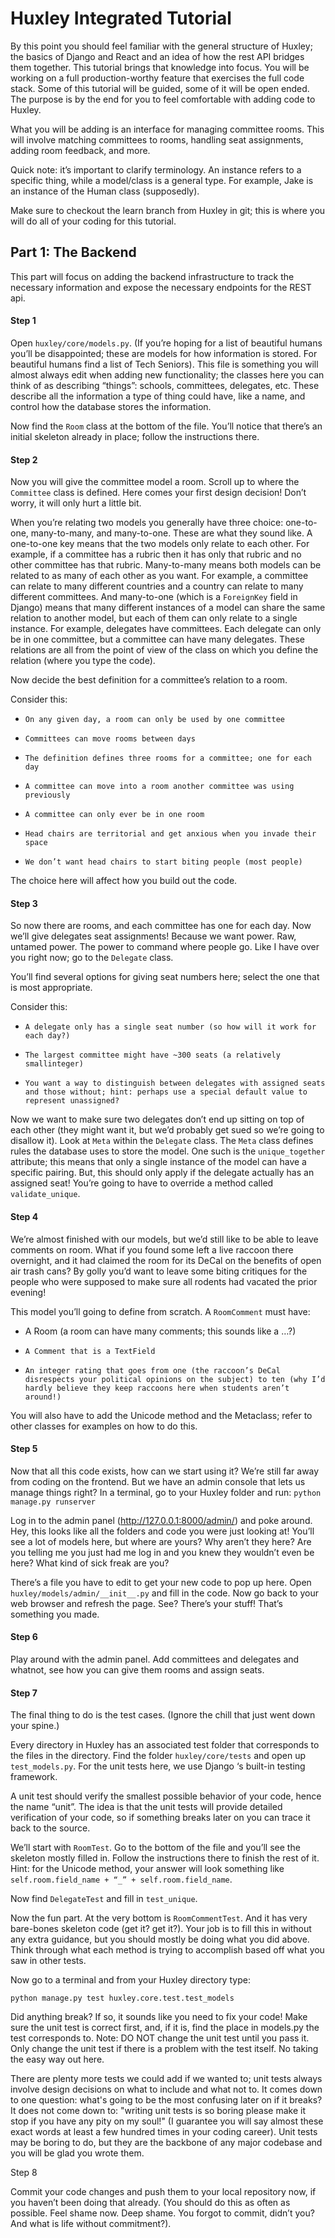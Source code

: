 # Huxley Integrated Tutorial
 
 
By this point you should feel familiar with the general structure of Huxley; the basics of Django and React and an idea of how the rest API bridges them together. This tutorial brings that knowledge into focus. You will be working on a full production-worthy feature that exercises the full code stack. Some of this tutorial will be guided, some of it will be open ended. The purpose is by the end for you to feel comfortable with adding code to Huxley.
 
What you will be adding is an interface for managing committee rooms. This will involve matching committees to rooms, handling seat assignments, adding room feedback, and more.
 
Quick note: it’s important to clarify terminology. An instance refers to a specific thing, while a model/class is a general type. For example, Jake is an instance of the Human class (supposedly). 
 
Make sure to checkout the learn branch from Huxley in git; this is where you will do all of your coding for this tutorial.
 
 
## Part 1: The Backend
 
This part will focus on adding the backend infrastructure to track the necessary information and expose the necessary endpoints for the REST api.
 
#### Step 1
 
Open ```huxley/core/models.py```. (If you’re hoping for a list of beautiful humans you’ll be disappointed; these are models for how information is stored. For beautiful humans find a list of Tech Seniors). This file is something you will almost always edit when adding new functionality; the classes here you can think of as describing “things”: schools, committees, delegates, etc.  These describe all the information a type of thing could have, like a name, and control how the database stores the information.
 
Now find the ```Room``` class at the bottom of the file. You’ll notice that there’s an initial skeleton already in place; follow the instructions there.
 
#### Step 2
 
Now you will give the committee model a room. Scroll up to where the ```Committee``` class is defined. Here comes your first design decision! Don’t worry, it will only hurt a little bit.
 
When you’re relating two models you generally have three choice: one-to-one, many-to-many, and many-to-one. These are what they sound like. A one-to-one key means that the two models only relate to each other. For example, if a committee has a rubric then it has only that rubric and no other committee has that rubric. Many-to-many means both models can be related to as many of each other as you want. For example, a committee can relate to many different countries and a country can relate to many different committees. And many-to-one (which is a ```ForeignKey``` field in Django) means that many different instances of a model can share the same relation to another model, but each of them can only relate to a single instance. For example, delegates have committees. Each delegate can only be in one committee, but a committee can have many delegates. These relations are all from the point of view of the class on which you define the relation (where you type the code).
 
Now decide the best definition for a committee’s relation to a room.
 
Consider this:
 
*     On any given day, a room can only be used by one committee
*     Committees can move rooms between days
*     The definition defines three rooms for a committee; one for each day
*     A committee can move into a room another committee was using previously
*     A committee can only ever be in one room 
*     Head chairs are territorial and get anxious when you invade their space
*     We don’t want head chairs to start biting people (most people)
 
The choice here will affect how you build out the code.
 
#### Step 3
 
So now there are rooms, and each committee has one for each day. Now we’ll give delegates seat assignments! Because we want power. Raw, untamed power. The power to command where people go. Like I have over you right now; go to the ```Delegate``` class. 
 
You’ll find several options for giving seat numbers here; select the one that is most appropriate. 
 
Consider this:
 
*     A delegate only has a single seat number (so how will it work for each day?)
*     The largest committee might have ~300 seats (a relatively smallinteger)
*     You want a way to distinguish between delegates with assigned seats and those without; hint: perhaps use a special default value to represent unassigned?
 
Now we want to make sure two delegates don’t end up sitting on top of each other (they might want it, but we’d probably get sued so we’re going to disallow it). Look at ```Meta``` within the ```Delegate``` class. The ```Meta``` class defines rules the database uses to store the model. One such is the ```unique_together``` attribute; this means that only a single instance of the model can have a specific pairing. But, this should only apply if the delegate actually has an assigned seat! You’re going to have to override a method called ```validate_unique```.
 
#### Step 4
 
We’re almost finished with our models, but we’d still like to be able to leave comments on room. What if you found some left a live raccoon there overnight, and it had claimed the room for its DeCal on the benefits of open air trash cans? By golly you’d want to leave some biting critiques for the people who were supposed to make sure all rodents had vacated the prior evening!
 
This model you’ll going to define from scratch.
A ```RoomComment``` must have:

*  A Room (a room can have many comments; this sounds like a …?)
*     A Comment that is a TextField
*     An integer rating that goes from one (the raccoon’s DeCal disrespects your political opinions on the subject) to ten (why I’d hardly believe they keep raccoons here when students aren’t around!)
 
You will also have to add the Unicode method and the Metaclass; refer to other classes for examples on how to do this.
 
#### Step 5
 
Now that all this code exists, how can we start using it? We’re still far away from coding on the frontend. But we have an admin console that lets us manage things right? In a terminal, go to your Huxley folder and run: ```python manage.py runserver```
 
Log in to the admin panel (http://127.0.0.1:8000/admin/) and poke around. Hey, this looks like all the folders and code you were just looking at! You’ll see a lot of models here, but where are yours? Why aren’t they here? Are you telling me you just had me log in and you knew they wouldn’t even be here? What kind of sick freak are you?
 
There’s a file you have to edit to get your new code to pop up here. Open ```huxley/models/admin/__init__.py``` and fill in the code. Now go back to your web browser and refresh the page. See? There’s your stuff! That’s something you made.
 
#### Step 6
 
Play around with the admin panel. Add committees and delegates and whatnot, see how you can give them rooms and assign seats.
 
#### Step 7
 
The final thing to do is the test cases. (Ignore the chill that just went down your spine.)
 
Every directory in Huxley has an associated test folder that corresponds to the files in the directory. Find the folder ```huxley/core/tests``` and open up ```test_models.py```. For the unit tests here, we use Django ‘s built-in testing framework. 
 
A unit test should verify the smallest possible behavior of your code, hence the name “unit”. The idea is that the unit tests will provide detailed verification of your code, so if something breaks later on you can trace it back to the source.
 
We’ll start with ```RoomTest```. Go to the bottom of the file and you’ll see the skeleton mostly filled in. Follow the instructions there to finish the rest of it. Hint: for the Unicode method, your answer will look something like ```self.room.field_name + “_” + self.room.field_name```.
 
Now find ```DelegateTest``` and fill in ```test_unique```.
 
Now the fun part. At the very bottom is ```RoomCommentTest```. And it has very bare-bones skeleton code (get it? get it?). Your job is to fill this in without any extra guidance, but you should mostly be doing what you did above. Think through what each method is trying to accomplish based off what you saw in other tests.
 
Now go to a terminal and from your Huxley directory type:
 
```
python manage.py test huxley.core.test.test_models
```
 
Did anything break? If so, it sounds like you need to fix your code! Make sure the unit test is correct first, and, if it is, find the place in models.py the test corresponds to. Note: DO NOT change the unit test until you pass it. Only change the unit test if there is a problem with the test itself. No taking the easy way out here.

There are plenty more tests we could add if we wanted to; unit tests always involve design decisions on what to include and what not to. It comes down to one question: what's going to be the most confusing later on if it breaks? It does not come down to: "writing unit tests is so boring please make it stop if you have any pity on my soul!" (I guarantee you will say almost these exact words at least a few hundred times in your coding career). Unit tests may be boring to do, but they are the backbone of any major codebase and you will be glad you wrote them.
 
Step 8
 
Commit your code changes and push them to your local repository now, if you haven’t been doing that already. (You should do this as often as possible. Feel shame now. Deep shame. You forgot to commit, didn’t you? And what is life without commitment?).